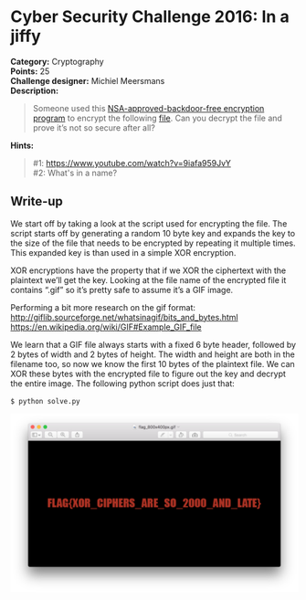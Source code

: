 # Cyber Security Challenge 2016: In a jiffy

**Category:** Cryptography  
**Points:** 25  
**Challenge designer:** Michiel Meersmans  
**Description:**  
> Someone used this [NSA-approved-backdoor-free encryption program](challenge-source-files/encrypt.py) to encrypt the following [file](challenge-source-files/flag_800x400.gif.enc). Can you decrypt the file and prove it’s not so secure after all?  

**Hints:**
> \#1: <https://www.youtube.com/watch?v=9iafa959JvY>  
> \#2: What's in a name?

## Write-up
We start off by taking a look at the script used for encrypting the file.
The script starts off by generating a random 10 byte key and expands the key to the size of the file that needs to be encrypted by repeating it multiple times.
This expanded key is than used in a simple XOR encryption.

XOR encryptions have the property that if we XOR the ciphertext with the plaintext we’ll get the key. Looking at the file name of the encrypted file it contains “.gif” so it’s pretty safe to assume it’s a GIF image.

Performing a bit more research on the gif format:
<http://giflib.sourceforge.net/whatsinagif/bits_and_bytes.html>
<https://en.wikipedia.org/wiki/GIF#Example_GIF_file>

We learn that a GIF file always starts with a fixed 6 byte header, followed by 2 bytes of width and 2 bytes of height. The width and height are both in the filename too, so now we know the first 10 bytes of the plaintext file. We can XOR these bytes with the encrypted file to figure out the key and decrypt the entire image. The following python script does just that:

```
$ python solve.py
```

![flag](images/solution.png)

